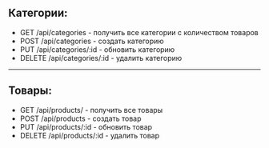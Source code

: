 <h2>Категории:</h2>
<ul>
  <li>GET /api/categories - получить все категории с количеством товаров</li>
  <li>POST /api/categories - создать категорию</li>
  <li>PUT /api/categories/:id - обновить категорию</li>
  <li>DELETE /api/categories/:id - удалить категорию</li>
</ul>
<hr>

<h2>Товары:</h2>
<ul>
  <li>GET /api/products/ - получить все товары </li>
  <li>POST /api/products - создать товар</li>
  <li>PUT /api/products/:id - обновить товар</li>
  <li>DELETE /api/products/:id - удалить товар</li>
</ul>




